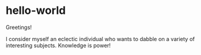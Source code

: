 # hello-world

Greetings!

I consider myself an eclectic individual who wants to dabble on a variety of interesting subjects. 
Knowledge is power!
